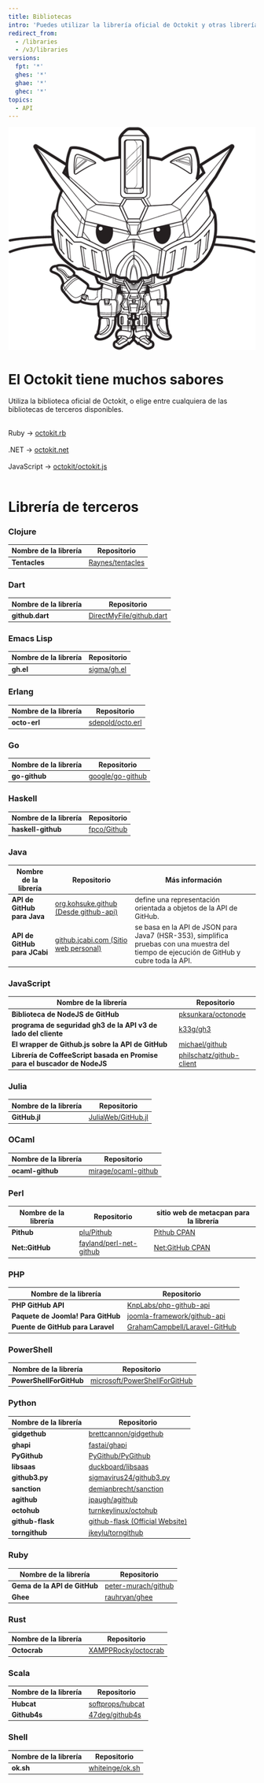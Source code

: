 ```yaml
---
title: Bibliotecas
intro: 'Puedes utilizar la librería oficial de Octokit y otras librerías de terceros para extender y simplificar la forma en que usas la API de {% ifversion fpt or ghec %}{% data variables.product.prodname_dotcom %}{% else %}{% data variables.product.product_name %}{% endif %}.'
redirect_from:
  - /libraries
  - /v3/libraries
versions:
  fpt: '*'
  ghes: '*'
  ghae: '*'
  ghec: '*'
topics:
  - API
---
```


<div class="jumbotron libraries-jumbotron">
  <img src="/assets/images/gundamcat.png" class="gundamcat" alt="El Gundamcat" />
  <h1>El Octokit tiene muchos sabores</h1>
  <p class="lead">Utiliza la biblioteca oficial de Octokit, o elige entre cualquiera de las bibliotecas de terceros disponibles.</p>
  <div class="octokit-links"><br/>
     <div class="octokit-language"> <span>Ruby → </span><a href="https://github.com/octokit/octokit.rb">octokit.rb</a></div><br/>
     <div class="octokit-language"><span>.NET → </span> <a href="https://github.com/octokit/octokit.net">octokit.net</a></div><br/>
     <div class="octokit-language"><span>JavaScript → </span> <a href="https://github.com/octokit/octokit.js">octokit/octokit.js</a></div><br/>
  </div>
</div>

# Librería de terceros

### Clojure

| Nombre de la librería | Repositorio                                             |
| --------------------- | ------------------------------------------------------- |
| **Tentacles**         | [Raynes/tentacles](https://github.com/Raynes/tentacles) |

### Dart

| Nombre de la librería | Repositorio                                                             |
| --------------------- | ----------------------------------------------------------------------- |
| **github.dart**       | [DirectMyFile/github.dart](https://github.com/DirectMyFile/github.dart) |

### Emacs Lisp

| Nombre de la librería | Repositorio                                   |
| --------------------- | --------------------------------------------- |
| **gh.el**             | [sigma/gh.el](https://github.com/sigma/gh.el) |

### Erlang

| Nombre de la librería | Repositorio                                             |
| --------------------- | ------------------------------------------------------- |
| **octo-erl**          | [sdepold/octo.erl](https://github.com/sdepold/octo.erl) |

### Go

| Nombre de la librería | Repositorio                                             |
| --------------------- | ------------------------------------------------------- |
| **go-github**         | [google/go-github](https://github.com/google/go-github) |

### Haskell

| Nombre de la librería | Repositorio                                   |
| --------------------- | --------------------------------------------- |
| **haskell-github**    | [fpco/Github](https://github.com/fpco/GitHub) |

### Java

| Nombre de la librería        | Repositorio                                                             | Más información                                                                                                                           |
| ---------------------------- | ----------------------------------------------------------------------- | ----------------------------------------------------------------------------------------------------------------------------------------- |
| **API de GitHub para Java**  | [org.kohsuke.github (Desde github-api)](http://github-api.kohsuke.org/) | define una representación orientada a objetos de la API de GitHub.                                                                        |
| **API de GitHub para JCabi** | [github.jcabi.com (Sitio web personal)](http://github.jcabi.com)        | se basa en la API de JSON para Java7 (HSR-353), simplifica pruebas con una muestra del tiempo de ejecución de GitHub y cubre toda la API. |

### JavaScript

| Nombre de la librería                                                     | Repositorio                                                             |
| ------------------------------------------------------------------------- | ----------------------------------------------------------------------- |
| **Biblioteca de NodeJS de GitHub**                                        | [pksunkara/octonode](https://github.com/pksunkara/octonode)             |
| **programa de seguridad gh3 de la API v3 de lado del cliente**            | [k33g/gh3](https://github.com/k33g/gh3)                                 |
| **El wrapper de Github.js sobre la API de GitHub**                        | [michael/github](https://github.com/michael/github)                     |
| **Librería de CoffeeScript basada en Promise para el buscador de NodeJS** | [philschatz/github-client](https://github.com/philschatz/github-client) |

### Julia

| Nombre de la librería | Repositorio                                                 |
| --------------------- | ----------------------------------------------------------- |
| **GitHub.jl**         | [JuliaWeb/GitHub.jl](https://github.com/JuliaWeb/GitHub.jl) |

### OCaml

| Nombre de la librería | Repositorio                                                   |
| --------------------- | ------------------------------------------------------------- |
| **ocaml-github**      | [mirage/ocaml-github](https://github.com/mirage/ocaml-github) |

### Perl

| Nombre de la librería | Repositorio                                                           | sitio web de metacpan para la librería                  |
| --------------------- | --------------------------------------------------------------------- | ------------------------------------------------------- |
| **Pithub**            | [plu/Pithub](https://github.com/plu/Pithub)                           | [Pithub CPAN](http://metacpan.org/module/Pithub)        |
| **Net::GitHub**       | [fayland/perl-net-github](https://github.com/fayland/perl-net-github) | [Net:GitHub CPAN](https://metacpan.org/pod/Net::GitHub) |

### PHP

| Nombre de la librería              | Repositorio                                                                       |
| ---------------------------------- | --------------------------------------------------------------------------------- |
| **PHP GitHub API**                 | [KnpLabs/php-github-api](https://github.com/KnpLabs/php-github-api)               |
| **Paquete de Joomla! Para GitHub** | [joomla-framework/github-api](https://github.com/joomla-framework/github-api)     |
| **Puente de GitHub para Laravel**  | [GrahamCampbell/Laravel-GitHub](https://github.com/GrahamCampbell/Laravel-GitHub) |

### PowerShell

| Nombre de la librería   | Repositorio                                                                       |
| ----------------------- | --------------------------------------------------------------------------------- |
| **PowerShellForGitHub** | [microsoft/PowerShellForGitHub](https://github.com/microsoft/PowerShellForGitHub) |

### Python

| Nombre de la librería | Repositorio                                                            |
| --------------------- | ---------------------------------------------------------------------- |
| **gidgethub**         | [brettcannon/gidgethub](https://github.com/brettcannon/gidgethub)      |
| **ghapi**             | [fastai/ghapi](https://github.com/fastai/ghapi)                        |
| **PyGithub**          | [PyGithub/PyGithub](https://github.com/PyGithub/PyGithub)              |
| **libsaas**           | [duckboard/libsaas](https://github.com/ducksboard/libsaas)             |
| **github3.py**        | [sigmavirus24/github3.py](https://github.com/sigmavirus24/github3.py)  |
| **sanction**          | [demianbrecht/sanction](https://github.com/demianbrecht/sanction)      |
| **agithub**           | [jpaugh/agithub](https://github.com/jpaugh/agithub)                    |
| **octohub**           | [turnkeylinux/octohub](https://github.com/turnkeylinux/octohub)        |
| **github-flask**      | [github-flask (Official Website)](http://github-flask.readthedocs.org) |
| **torngithub**        | [jkeylu/torngithub](https://github.com/jkeylu/torngithub)              |

### Ruby

| Nombre de la librería        | Repositorio                                                   |
| ---------------------------- | ------------------------------------------------------------- |
| **Gema de la API de GitHub** | [peter-murach/github](https://github.com/peter-murach/github) |
| **Ghee**                     | [rauhryan/ghee](https://github.com/rauhryan/ghee)             |

### Rust

| Nombre de la librería | Repositorio                                                   |
| --------------------- | ------------------------------------------------------------- |
| **Octocrab**          | [XAMPPRocky/octocrab](https://github.com/XAMPPRocky/octocrab) |

### Scala

| Nombre de la librería | Repositorio                                             |
| --------------------- | ------------------------------------------------------- |
| **Hubcat**            | [softprops/hubcat](https://github.com/softprops/hubcat) |
| **Github4s**          | [47deg/github4s](https://github.com/47deg/github4s)     |

### Shell

| Nombre de la librería | Repositorio                                           |
| --------------------- | ----------------------------------------------------- |
| **ok.sh**             | [whiteinge/ok.sh](https://github.com/whiteinge/ok.sh) |
